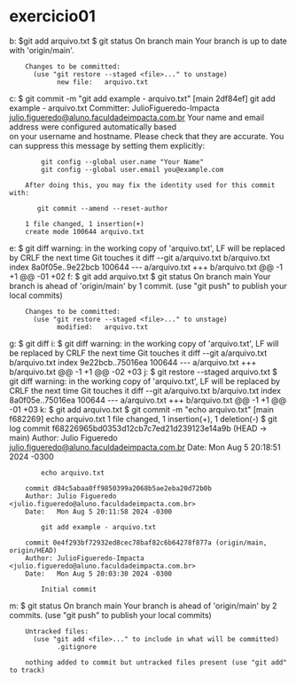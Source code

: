 # exercicio01
b: 
    $git add arquivo.txt
    $ git status
        On branch main
        Your branch is up to date with 'origin/main'.      

        Changes to be committed:
          (use "git restore --staged <file>..." to unstage)
                new file:   arquivo.txt
c:
    $ git commit -m "git add example - arquivo.txt"
        [main 2df84ef] git add example - arquivo.txt
         Committer: JulioFigueredo-Impacta <julio.figueredo@aluno.faculdadeimpacta.com.br> 
        Your name and email address were configured automatically based    
        on your username and hostname. Please check that they are accurate.
        You can suppress this message by setting them explicitly:

            git config --global user.name "Your Name"
            git config --global user.email you@example.com

        After doing this, you may fix the identity used for this commit with:

           git commit --amend --reset-author

        1 file changed, 1 insertion(+)
        create mode 100644 arquivo.txt
e:
    $ git diff
        warning: in the working copy of 'arquivo.txt', LF will be replaced by CRLF the next time Git touches it
        diff --git a/arquivo.txt b/arquivo.txt
        index 8a0f05e..9e22bcb 100644
        --- a/arquivo.txt
        +++ b/arquivo.txt
        @@ -1 +1 @@
        -01
        +02
f:
    $ git add arquivo.txt
    $ git status
        On branch main
        Your branch is ahead of 'origin/main' by 1 commit.
          (use "git push" to publish your local commits)  

        Changes to be committed:
          (use "git restore --staged <file>..." to unstage)
                modified:   arquivo.txt
g:
    $ git diff
i:
    $ git diff
        warning: in the working copy of 'arquivo.txt', LF will be replaced by CRLF the next time Git touches it
        diff --git a/arquivo.txt b/arquivo.txt
        index 9e22bcb..75016ea 100644
        --- a/arquivo.txt
        +++ b/arquivo.txt
        @@ -1 +1 @@
        -02
        +03
j:
    $ git restore --staged arquivo.txt
    $ git diff
        warning: in the working copy of 'arquivo.txt', LF will be replaced by CRLF the next time Git touches it
        diff --git a/arquivo.txt b/arquivo.txt
        index 8a0f05e..75016ea 100644
        --- a/arquivo.txt
        +++ b/arquivo.txt
        @@ -1 +1 @@
        -01
        +03
k:
    $ git add arquivo.txt 
    $ git commit -m "echo arquivo.txt"
        [main f682269] echo arquivo.txt
         1 file changed, 1 insertion(+), 1 deletion(-)
    $ git log
        commit f68226965bd0353d12cb7c7ed21d239123e14a9b (HEAD -> main)
        Author: Julio Figueredo <julio.figueredo@aluno.faculdadeimpacta.com.br>
        Date:   Mon Aug 5 20:18:51 2024 -0300

            echo arquivo.txt

        commit d84c5abaa0ff9850399a2068b5ae2eba20d72b0b
        Author: Julio Figueredo <julio.figueredo@aluno.faculdadeimpacta.com.br>
        Date:   Mon Aug 5 20:11:58 2024 -0300

            git add example - arquivo.txt

        commit 0e4f293bf72932ed8cec78baf82c6b64278f877a (origin/main, origin/HEAD)
        Author: JulioFigueredo-Impacta <julio.figueredo@aluno.faculdadeimpacta.com.br>
        Date:   Mon Aug 5 20:03:30 2024 -0300

            Initial commit
m:
    $ git status
        On branch main
        Your branch is ahead of 'origin/main' by 2 commits.
          (use "git push" to publish your local commits)

        Untracked files:
          (use "git add <file>..." to include in what will be committed)
                .gitignore

        nothing added to commit but untracked files present (use "git add" to track)